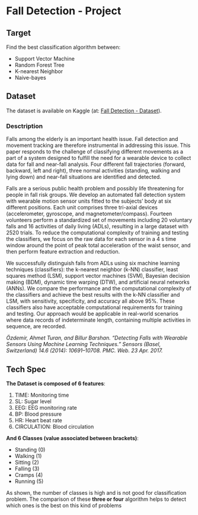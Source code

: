 # Fall Detection - Project

## Target

Find the best classification algorithm between:

 - Support Vector Machine 
 - Random Forest Tree
 - K-nearest Neighbor
 - Naive-bayes

## Dataset
The dataset is available on Kaggle (at: [Fall Detection - Dataset](https://www.kaggle.com/pitasr/falldata/version/1)).
### Desctription
Falls among the elderly is an important health issue. Fall detection and movement tracking are therefore instrumental in addressing this issue. This paper responds to the challenge of classifying different movements as a part of a system designed to fulfill the need for a wearable device to collect data for fall and near-fall analysis. Four different fall trajectories (forward, backward, left and right), three normal activities (standing, walking and lying down) and near-fall situations are identified and detected.

Falls are a serious public health problem and possibly life threatening for people in fall risk groups. We develop an automated fall detection system with wearable motion sensor units fitted to the subjects’ body at six different positions. Each unit comprises three tri-axial devices (accelerometer, gyroscope, and magnetometer/compass). Fourteen volunteers perform a standardized set of movements including 20 voluntary falls and 16 activities of daily living (ADLs), resulting in a large dataset with 2520 trials. To reduce the computational complexity of training and testing the classifiers, we focus on the raw data for each sensor in a 4 s time window around the point of peak total acceleration of the waist sensor, and then perform feature extraction and reduction.

We successfully distinguish falls from ADLs using six machine learning techniques (classifiers): the k-nearest neighbor (k-NN) classifier, least squares method (LSM), support vector machines (SVM), Bayesian decision making (BDM), dynamic time warping (DTW), and artificial neural networks (ANNs). We compare the performance and the computational complexity of the classifiers and achieve the best results with the k-NN classifier and LSM, with sensitivity, specificity, and accuracy all above 95%. These classifiers also have acceptable computational requirements for training and testing. Our approach would be applicable in real-world scenarios where data records of indeterminate length, containing multiple activities in sequence, are recorded.

_Özdemir, Ahmet Turan, and Billur Barshan. “Detecting Falls with Wearable Sensors Using Machine Learning Techniques.” Sensors (Basel, Switzerland) 14.6 (2014): 10691–10708. PMC. Web. 23 Apr. 2017._

## Tech Spec
**The Dataset is composed of 6 features**:

 1. TIME: Monitoring time
 2. SL: Sugar level
 3. EEG: EEG monitoring rate
 4. BP: Blood pressure
 5. HR: Heart beat rate
 6. CIRCULATION: Blood circulation

**And 6 Classes (value associated between brackets)**:

- Standing (0)
- Walking (1)
- Sitting (2)
- Falling (3)
- Cramps (4)
- Running (5)

As shown, the number of classes is high and is not good for classification problem. The comparison of these **three or four** algorithm helps to detect which ones is the best on this kind of problems